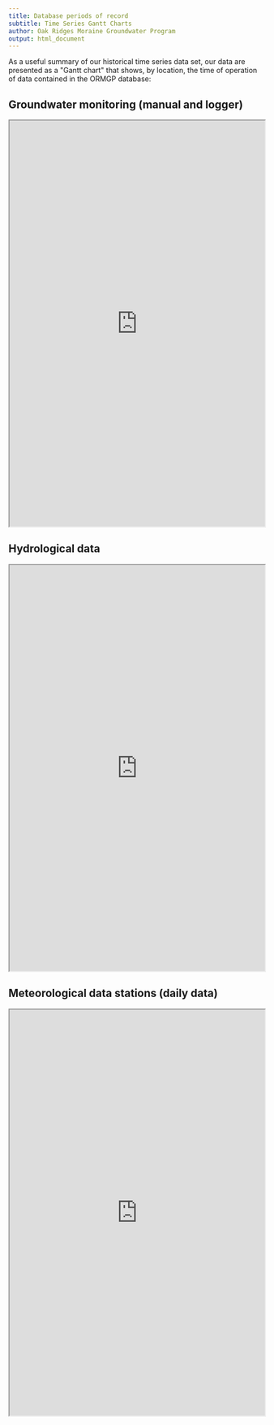 ```yaml
---
title: Database periods of record
subtitle: Time Series Gantt Charts
author: Oak Ridges Moraine Groundwater Program
output: html_document
---
```



As a useful summary of our historical time series data set, our data are presented as a "Gantt chart" that shows, by location, the time of operation of data contained in the ORMGP database:

## Groundwater monitoring (manual and logger)

<iframe src="https://golang.oakridgeswater.ca/pages/gantt-gw.html" width="100%" height="800" scrolling="no" allowfullscreen></iframe>

<br>


## Hydrological data

<iframe src="https://golang.oakridgeswater.ca/pages/gantt-sw.html" width="100%" height="800" scrolling="no" allowfullscreen></iframe>

<br>


## Meteorological data stations (daily data)

<iframe src="https://golang.oakridgeswater.ca/pages/gantt-met.html" width="100%" height="800" scrolling="no" allowfullscreen></iframe>

<br>


<!-- ## Meteorological Services of Canada
### Hourly data [made publicly available](https://climate.weather.gc.ca/historical_data/search_historic_data_e.html):

<iframe src="https://golang.oakridgeswater.ca/pages/gantt-msc-hourly.html" width="100%" height="800" scrolling="no" allowfullscreen></iframe>
<br>

### Daily data:

<iframe src="https://golang.oakridgeswater.ca/pages/gantt-msc-daily.html" width="100%" height="800" scrolling="no" allowfullscreen></iframe>
<br> -->
